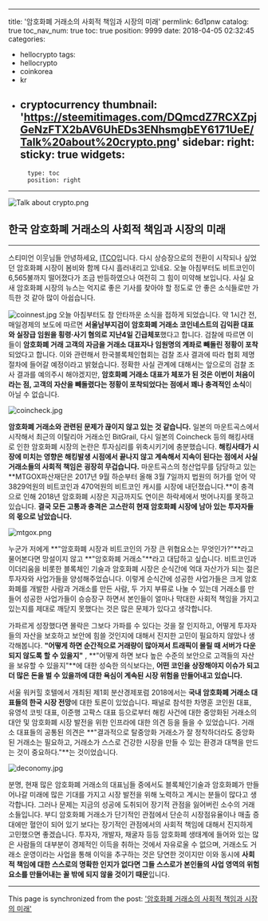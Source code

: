 
---
title: '암호화폐 거래소의 사회적 책임과 시장의 미래'
permlink: 6d1pnw
catalog: true
toc_nav_num: true
toc: true
position: 9999
date: 2018-04-05 02:32:45
categories:
- hellocrypto
tags:
- hellocrypto
- coinkorea
- kr
- cryptocurrency
thumbnail: 'https://steemitimages.com/DQmcdZ7RCXZpjGeNzFTX2bAV6UhEDs3ENhsmgbEY6171UeE/Talk%20about%20crypto.png'
sidebar:
    right:
        sticky: true
widgets:
    -
        type: toc
        position: right
---


![Talk about crypto.png](https://steemitimages.com/DQmcdZ7RCXZpjGeNzFTX2bAV6UhEDs3ENhsmgbEY6171UeE/Talk%20about%20crypto.png)

## 한국 암호화폐 거래소의 사회적 책임과 시장의 미래
***


스티미언 이웃님들 안녕하세요, [ITCO](https://steemit.com/@donekim)입니다. 
다시 상승장으로의 전환이 시작되나 싶었던 암호화폐 시장이 봄비와 함께 다시 흘러내리고 있네요. 오늘 아침부터도 비트코인이 6,565불까지 떨어졌다가 조금 반등하였으나 여전히 그 힘이 미약해 보입니다. 사실 요새 암호화폐 시장의 뉴스는 억지로 좋은 기사를 찾아야 할 정도로 안 좋은 소식들로만 가득한 것 같아 많이 아쉽습니다. 


![coinnest.jpg](https://steemitimages.com/DQmZ2WnbuBJbZ4uy6iWgF22tRkUzeVe6cSMdZ83rjCTBJJ8/coinnest.jpg)
오늘 아침부터도 참 안타까운 소식을 접하게 되었습니다. 약 1시간 전, 매일경제의 보도에 따르면 **서울남부지검이 암호화폐 거래소 코인네스트의 김익환 대표와 실장급 임원을 횡령·사기 혐의로 지난4일 긴급체포**했다고 합니다. 검찰에 따르면 이들이 **암호화폐 거래 고객의 자금을 거래소 대표자나 임원명의 계좌로 빼돌린 정황이 포착**되었다고 합니다. 이와 관련해서 한국블록체인협회는 검찰 조사 결과에 따라 협회 제명 절차에 들어갈 예정이라고 밝혔습니다. 정확한 사실 관계에 대해서는 앞으로의 검찰 조사 결과를 예의주시 해야겠지만, **암호화폐 거래소 대표가 체포가 된 것은 이번이 처음이라는 점, 고객의 자산을 빼돌렸다는 정황이 포착되었다는 점에서 꽤나 충격적인 소식**이 아닐 수 없습니다. 


![coincheck.jpg](https://steemitimages.com/DQmcwPAPfYprEGsZirFL4KzXKgouoWCPdwYArzXAJ4K9iPm/coincheck.jpg)

**암호화폐 거래소와 관련된 문제가 끊이지 않고 있는 것 같습니다.** 일본의 마운트곡스에서 시작해서 최근의 이탈리아 거래소인 BitGrail, 다시 일본의 Coincheck 등의 해킹사태로 인한 암호화폐 시장의 논란은 투자심리를 위축시키기에 충분했습니다. **해킹사태가 시장에 미치는 영향은 해킹발생 시점에서 끝나지 않고 계속해서 지속이 된다는 점에서 사실 거래소들의 사회적 책임은 굉장히 무겁습니다.** 마운트곡스의 청산업무를 담당하고 있는 **MTGOX파산재단은 2017년 9월 하순부터 올해 3월 7일까지 법원의 허가를 얻어 약 3829억원의 비트코인과 470억원의 비트코인 캐시를 시장에 내던졌습니다.**이 충격으로 인해 2018년 암호화폐 시장은 지금까지도 연이은 하락세에서 벗어나지를 못하고 있습니다. **결국 모든 고통과 충격은 고스란히 현재 암호화폐 시장에 남아 있는 투자자들의 몫으로 남았습니다.**

![mtgox.png](https://steemitimages.com/DQmYkJ4Gufv9VzrizgCM6boK549Xe982vmmnDQ6Mrbas6z7/mtgox.png)

누군가 저에게 **"암호화폐 시장과 비트코인의 가장 큰 위협요소는 무엇인가?"**라고 물어본다면 망설이지 않고 **"암호화폐 거래소"**라고 대답하고 싶습니다. 비트코인과 이더리움을 비롯한 블록체인 기술과 암호화폐 시장은 순식간에 억대 자산가가 되는 젊은 투자자와 사업가들을 양성해주었습니다. 이렇게 순식간에 성공한 사업가들은 크게 암호화폐를 개발한 사람과 거래소를 만든 사람, 두 가지 부류로 나눌 수 있는데 거래소를 만들어 성공한 사업가들이 승승장구 하면서 본인들이 얼마나 막대한 사회적 책임을 가지고 있는지를 제대로 깨닫지 못했다는 것은 많은 문제가 있다고 생각합니다.

가파르게 성장했다면 몰락은 그보다 가파를 수 있다는 것을 잘 인지하고, 어떻게 투자자들의 자산을 보호하고 보안에 힘쓸 것인지에 대해서 진지한 고민이 필요하지 않았나 생각해봅니다. **"어떻게 하면 순간적으로 거래량이 많아져서 트래픽이 몰릴 때 서버가 다운되지 않도록 할 수 있을지"** , **"어떻게 하면 보다 높은 수준의 보안으로 고객들의 자산을 보유할 수 있을지"**에 대한 성숙한 의식보다는, **어떤 코인을 상장해야지 이슈가 되고 더 많은 돈을 벌 수 있을까에 대한 욕심이 계속된 시장 위험을 만들어내고 있습니다.**
 
서울 워커힐 호텔에서 개최된 제1회 분산경제포럼 2018에서는 **국내 암호화폐 거래소 대표들의 한국 시장 전망**에 대한 토론이 있었습니다.  패널로 참석한 차명훈 코인원 대표, 유영석 코빗 대표, 이준행 고팍스 대표 등으로부터 해킹 사건에 대한 중앙화된 거래소의 대안 및 암호화폐 시장 발전을 위한 인프라에 대한 의견 등을 들을 수 있었습니다. 거래소 대표들의 공통된 의견은 **"결과적으로 탈중앙화 거래소가 잘 정착하더라도 중앙화된 거래소는 필요하고, 거래소가 스스로 건강한 시장을 만들 수 있는 환경과 대책을 만드는 것이 중요하다."**는 것이었습니다.


![deconomy.jpg](https://steemitimages.com/DQmT2nQ6SJUbcbLrxbSdBwe5HQVNWxnjyyD3eoVvh9BgF2d/deconomy.jpg)


분명, 현재 많은 암호화폐 거래소의 대표님들 중에서도 블록체인기술과 암호화폐가 만들어나갈 미래에 많은 기대를 가지고 시장 발전을 위해 노력하고 계시는 분들이 많다고 생각합니다. 그러나 문제는 지금의 성공에 도취되어 장기적 관점을 잃어버린 소수의 거래소들입니다. 부디 암호화폐 거래소가 단기적인 관점에서 단순히 시장점유율이나 매출 증대에만 혈안이 되어 있기 보다는 장기적인 관점에서의 사회적 책임에 대해서 진지하게 고민했으면 좋겠습니다. 투자자, 개발자, 채굴자 등등 암호화폐 생태계에 들어와 있는 많은 사람들의 대부분이 경제적인 이득을 취하는 것에서 자유로울 수 없으며, 거래소도 거래소 운영이라는 사업을 통해 이익을 추구하는 것은 당연한 것이지만 이와 동시에 **사회적 책임에 대한 스스로의 명확한 인지가 없다면 그들 스스로가 본인들의 사업 영역의 위험요소를 만들어내는 꼴 밖에 되지 않을 것이기 때문**입니다.

- - -

This page is synchronized from the post: ['암호화폐 거래소의 사회적 책임과 시장의 미래'](https://steemit.com/@donekim/6d1pnw)
